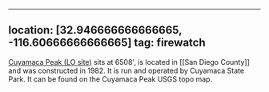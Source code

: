 
---
location: [32.946666666666665, -116.60666666666665]
tag: firewatch
---

[Cuyamaca Peak (LO site)](http://www.peakbagging.com/CALookoutPhotos/CuyamacaPk.html) sits at 6508', is located in [[San Diego County]] and was constructed in 1982. It is run and operated by Cuyamaca State Park. It can be found on the Cuyamaca Peak USGS topo map.
